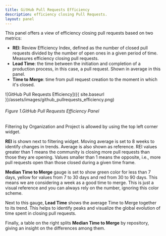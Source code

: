 ```yaml
---
title: GitHub Pull Requests Efficiency
description: efficiency closing Pull Requests.
layout: panel
---
```


This panel offers a view of efficiency closing pull requests based on two metrics:
* **REI**: Review Efficiency Index, defined as the number of closed pull requests divided
  by the number of open ones in a given period of time. Measures efficiency closing pull requests.
* **Lead Time**:  the time between the initiation and completion of a production
  process, in this case, a pull request. Shown in average in this panel.
* **Time to Merge**: time from pull request creation to the moment in which it's closed.

![GitHub Pull Requests Efficiency]({{ site.baseurl }}/assets/images/github_pullrequests_efficiency.png)
###### Figure 1.GitHub Pull Requests Efficiency Panel

Filtering by Organization and Project is allowed by using the top left corner
widget.

**REI** is shown next to filtering widget. Moving average is set to 8 weeks
to identify changes in trends. Average is also shown as reference. REI values
greater than 1 means the community is closing more pull requests than those they are
opening. Values smaller than 1 means the opposite, i.e., more pull requests open than
those closed during a given time frame.

**Median Time to Merge** gauge is set to show green color for less than 7 days, yellow
for values from 7 to 30 days and red from 30 to 90 days. This means we are
considering a week as a good time to merge. This is just a visual reference and
you can always rely on the number, ignoring this color scheme.

Next to this gauge, **Lead Time** shows the average Time to Merge together to its
trend. This helps to identify peaks and visualize the global evolution of time
spent in closing pull requests.

Finally, a table on the right splits **Median Time to Merge** by repository,
giving an insight on the differences among them.
